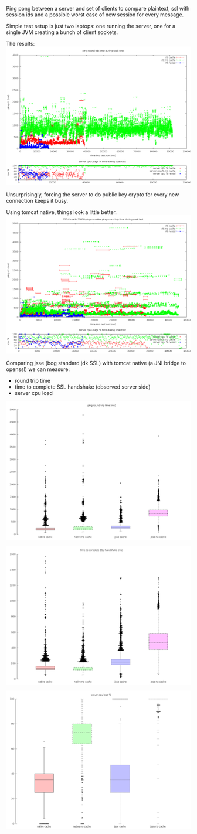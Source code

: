Ping pong between a server and set of clients to compare plaintext, ssl with session ids and a possible worst case of new session for every message.

Simple test setup is just two laptops: one running the server, one for a single JVM creating a bunch of client sockets.

The results:
![chart](https://raw.githubusercontent.com/wcurrie/java-ssl-perf-test/master/results/jsse-diff.png "")

Unsurprisingly, forcing the server to do public key crypto for every new connection keeps it busy.

Using tomcat native, things look a little better.
![chart](https://raw.githubusercontent.com/wcurrie/java-ssl-perf-test/master/results/tcnative-diff.png "")

Comparing jsse (bog standard jdk SSL) with tomcat native (a JNI bridge to openssl) we can measure:

* round trip time
* time to complete SSL handshake (observed server side)
* server cpu load

![chart](https://raw.githubusercontent.com/wcurrie/java-ssl-perf-test/master/results/rtt-boxplot.png "")

![chart](https://raw.githubusercontent.com/wcurrie/java-ssl-perf-test/master/results/handshake-boxplot.png "")

![chart](https://raw.githubusercontent.com/wcurrie/java-ssl-perf-test/master/results/cpu-boxplot.png "")

